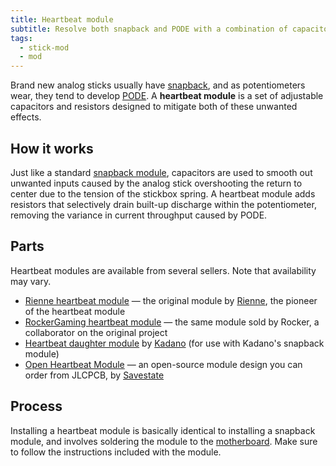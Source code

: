 ```yaml
---
title: Heartbeat module
subtitle: Resolve both snapback and PODE with a combination of capacitors and resistors.
tags:
  - stick-mod
  - mod
---
```


Brand new analog sticks usually have [snapback](/analog-sticks/stick-components/stickbox#snapback), and as potentiometers wear, they tend to develop [PODE](/analog-sticks/pode). A **heartbeat module** is a set of adjustable capacitors and resistors designed to mitigate both of these unwanted effects.

## How it works

Just like a standard [snapback module](/analog-sticks/stick-mods/snapback-module), capacitors are used to smooth out unwanted inputs caused by the analog stick overshooting the return to center due to the tension of the stickbox spring. A heartbeat module adds resistors that selectively drain built-up discharge within the potentiometer, removing the variance in current throughput caused by PODE.

## Parts

Heartbeat modules are available from several sellers. Note that availability may vary.

- [Rienne heartbeat module](https://www.riennecustoms.com/shop/heartbeat-module-preorder-pre-assembled-soldering-required/) — the original module by [Rienne](https://dol-003.info/modders/rienne-customs), the pioneer of the heartbeat module
- [RockerGaming heartbeat module](https://www.etsy.com/listing/1599189488) — the same module sold by Rocker, a collaborator on the original project
- [Heartbeat daughter module](https://kadano.biz/kadano-gcc-resistance-heartbeat-daughter-module-only-for-s2e-snapback-modules-and-tb-trigger-modules/) by [Kadano](https://dol-003.info/modders/kadano) (for use with Kadano's snapback module)
- [Open Heartbeat Module](https://github.com/Savestate2A03/open-heartbeat-module) — an open-source module design you can order from JLCPCB, by [Savestate](https://dol-003.info/modders/savestate)

## Process

Installing a heartbeat module is basically identical to installing a snapback module, and involves soldering the module to the [motherboard](/motherboard). Make sure to follow the instructions included with the module.
